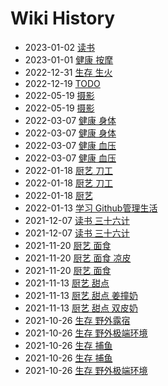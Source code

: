 # Wiki History

- 2023-01-02        [读书](/0095_读书)
- 2023-01-01        [健康 按摩](/0094_健康_按摩)
- 2022-12-31        [生存 生火](/0093_生存_生火)
- 2022-12-19        [TODO](/TODO)
- 2022-05-19        [摄影](/0089_摄影)
- 2022-05-19        [摄影](/摄影)
- 2022-03-07        [健康 身体](/0087_健康_身体)
- 2022-03-07        [健康 身体](/健康_身体)
- 2022-03-07        [健康 血压](/0088_健康_血压)
- 2022-03-07        [健康 血压](/健康_血压)
- 2022-01-18        [厨艺 刀工](/0085_厨艺_刀工)
- 2022-01-18        [厨艺 刀工](/厨艺_刀工)
- 2022-01-18        [厨艺](/0084_厨艺)
- 2022-01-13        [学习 Github管理生活](/学习_Github管理生活)
- 2021-12-07        [读书 三十六计](/0081_读书_三十六计)
- 2021-12-07        [读书 三十六计](/读书_三十六计)
- 2021-11-20        [厨艺 面食](/0079_厨艺_面食)
- 2021-11-20        [厨艺 面食 凉皮](/厨艺_面食_凉皮)
- 2021-11-20        [厨艺 面食](/厨艺_面食)
- 2021-11-13        [厨艺 甜点](/厨艺_甜点)
- 2021-11-13        [厨艺 甜点 姜撞奶](/厨艺_甜点_姜撞奶)
- 2021-11-13        [厨艺 甜点 双皮奶](/厨艺_甜点_双皮奶)
- 2021-10-26        [生存 野外露宿](/生存_野外露宿)
- 2021-10-26        [生存 野外极端环境](/生存_野外极端环境)
- 2021-10-26        [生存 捕鱼](/生存_捕鱼)
- 2021-10-26        [生存 捕鱼](/0073_生存_捕鱼)
- 2021-10-26        [生存 野外极端环境](/0072_生存_野外极端环境)
